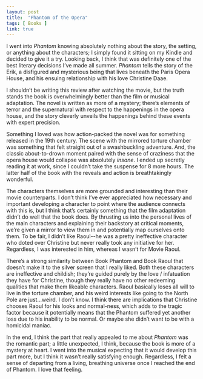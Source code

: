 ```yaml
---
layout: post
title:  "Phantom of the Opera"
tags: [ Books ]
link: true
---
```


I went into *Phantom* knowing absolutely nothing about the story, the setting, or anything about the characters; I simply found it sitting on my Kindle and decided to give it a try. Looking back, I think that was definitely one of the best literary decisions I’ve made all summer. *Phantom* tells the story of the Erik, a disfigured and mysterious being that lives beneath the Paris Opera House, and his ensuing relationship with his love Christine Daae.

I shouldn’t be writing this review after watching the movie, but the truth stands the book is overwhelmingly better than the film or musical adaptation. The novel is written as more of a mystery; there’s elements of terror and the supernatural with respect to the happenings in the opera house, and the story cleverly unveils the happenings behind these events with expert precision.

Something I loved was how action-packed the novel was for something released in the 19th century. The scene with the mirrored torture chamber was something that felt straight out of a swashbuckling adventure. And, the classic about-to-drown moment paired with the sense of craziness that the opera house would collapse was absolutely *insane*. I ended up secretly reading it at work, since I couldn’t take the suspense for 8 more hours. The latter half of the book with the reveals and action is breathtakingly wonderful.

The characters themselves are more grounded and interesting than their movie counterparts. I don’t think I’ve ever appreciated how necessary and important developing a character to point where the audience connects with this is, but I think that’s certainly something that the film adaptation didn’t do well that the book does. By thrusting us into the personal lives of the main characters and explaining their backstory at critical moments, we’re given a mirror to view them in and potentially map ourselves onto them. To be fair, I didn’t like Raoul--he was a pretty ineffective character who doted over Christine but never really took any initiative for her. Regardless, I was interested in him, whereas I wasn’t for Movie Raoul.

There’s a strong similarity between Book Phantom and Book Raoul that doesn’t make it to the silver screen that I really liked. Both these characters are ineffective and childish; they’re guided purely by the love / infatuation they have for Christine, though they really have no other redeeming qualities that make them likeable characters. Raoul basically loses all will to live in the torture chamber, and his weird interests like going to the North Pole are just...weird. I don’t know. I think there are implications that Christine chooses Raoul for his looks and normal-ness, which adds to the tragic factor because it potentially means that the Phantom suffered yet another loss due to his inability to be normal. Or maybe she didn’t want to be with a homicidal maniac.

In the end, I think the part that really appealed to me about *Phantom* was the romantic part; a little unexpected, I think, because the book is more of a mystery at heart. I went into the musical expecting that it would develop this part more, but I think it wasn’t really satisfying enough. Regardless, I felt a sense of departing from a living, breathing universe once I reached the end of Phantom. I love that feeling.